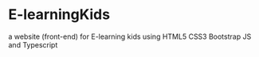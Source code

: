 # E-learningKids
a website (front-end) for E-learning kids using HTML5 CSS3 Bootstrap JS and Typescript
